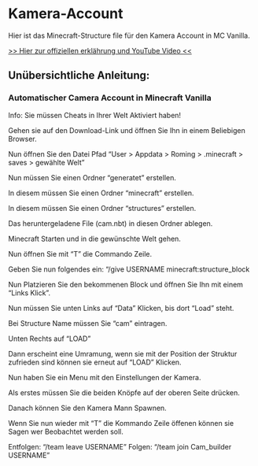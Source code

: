 # Kamera-Account
Hier ist das Minecraft-Structure file für den Kamera Account in MC Vanilla.

[>> Hier zur offiziellen erklährung und YouTube Video <<](https://pc-tipp.com/cam-acc)


## Unübersichtliche Anleitung:
### Automatischer Camera Account in Minecraft Vanilla 

Info: Sie müssen Cheats in Ihrer Welt Aktiviert haben!

Gehen sie auf den Download-Link und öffnen Sie Ihn in einem Beliebigen Browser.

Nun öffnen Sie den Datei Pfad “User > Appdata > Roming > .minecraft > saves > gewählte Welt”

Nun müssen Sie einen Ordner “generatet” erstellen.

In diesem müssen Sie einen Ordner “minecraft” erstellen.

In diesem müssen Sie einen Ordner “structures” erstellen.

Das heruntergeladene File (cam.nbt) in diesen Ordner ablegen.

Minecraft Starten und in die gewünschte Welt gehen.

Nun öffnen Sie mit “T” die Commando Zeile.

Geben Sie nun folgendes ein: “/give USERNAME minecraft:structure_block

Nun Platzieren Sie den bekommenen Block und öffnen Sie Ihn mit einem “Links Klick”.

Nun müssen Sie unten Links auf “Data” Klicken, bis dort “Load” steht.

Bei Structure Name müssen Sie “cam” eintragen.

Unten Rechts auf “LOAD”

Dann erscheint eine Umramung, wenn sie mit der Position der Struktur zufrieden sind können sie erneut auf “LOAD” Klicken.

Nun haben Sie ein Menu mit den Einstellungen der Kamera.

Als erstes müssen Sie die beiden Knöpfe auf der oberen Seite drücken.

Danach können Sie den Kamera Mann Spawnen.

Wenn Sie nun wieder mit “T” die Kommando Zeile öffenen können sie Sagen wer Beobachtet werden soll.

Entfolgen: “/team leave USERNAME” Folgen: “/team join Cam_builder USERNAME”
